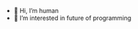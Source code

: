 - 👋 Hi, I’m human
- 👀 I’m interested in future of programming 

<!---
Uuhuuu/Uuhuuu is a ✨ special ✨ repository because its `README.md` (this file) appears on your GitHub profile.
You can click the Preview link to take a look at your changes.
--->
